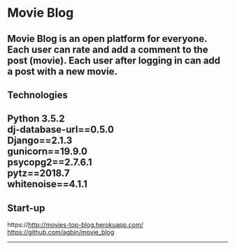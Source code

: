 # Movie Blog
Movie Blog is an open platform for everyone. Each user can rate and add a comment to the post (movie). Each user after logging in can add a post with a new movie.
---
## Technologies
Python 3.5.2 <br  />
dj-database-url==0.5.0 <br  />
Django==2.1.3 <br  />
gunicorn==19.9.0 <br  />
psycopg2==2.7.6.1 <br  />
pytz==2018.7 <br  />
whitenoise==4.1.1 <br  />
---
## Start-up
https://http://movies-top-blog.herokuapp.com/
https://github.com/agbin/movie_blog

---
